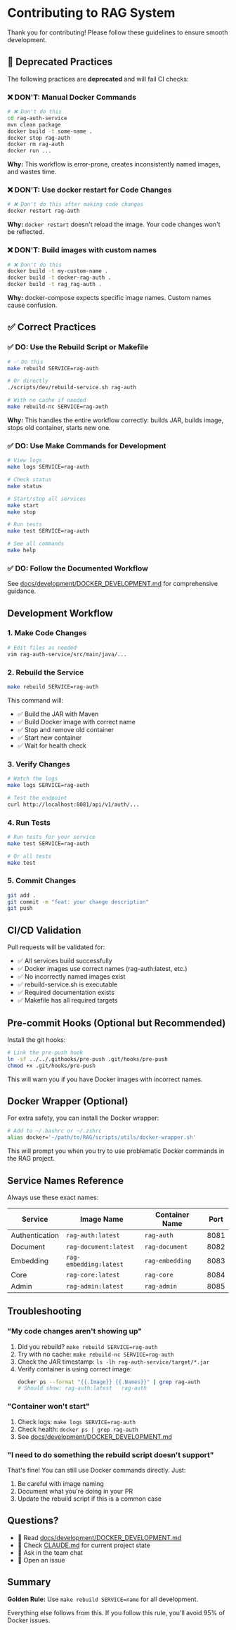 # Contributing to RAG System

Thank you for contributing! Please follow these guidelines to ensure smooth development.

## 🚫 Deprecated Practices

The following practices are **deprecated** and will fail CI checks:

### ❌ DON'T: Manual Docker Commands

```bash
# ❌ Don't do this
cd rag-auth-service
mvn clean package
docker build -t some-name .
docker stop rag-auth
docker rm rag-auth
docker run ...
```

**Why:** This workflow is error-prone, creates inconsistently named images, and wastes time.

### ❌ DON'T: Use docker restart for Code Changes

```bash
# ❌ Don't do this after making code changes
docker restart rag-auth
```

**Why:** `docker restart` doesn't reload the image. Your code changes won't be reflected.

### ❌ DON'T: Build images with custom names

```bash
# ❌ Don't do this
docker build -t my-custom-name .
docker build -t docker-rag-auth .
docker build -t rag_rag-auth .
```

**Why:** docker-compose expects specific image names. Custom names cause confusion.

## ✅ Correct Practices

### ✅ DO: Use the Rebuild Script or Makefile

```bash
# ✅ Do this
make rebuild SERVICE=rag-auth

# Or directly
./scripts/dev/rebuild-service.sh rag-auth

# With no cache if needed
make rebuild-nc SERVICE=rag-auth
```

**Why:** This handles the entire workflow correctly: builds JAR, builds image, stops old container, starts new one.

### ✅ DO: Use Make Commands for Development

```bash
# View logs
make logs SERVICE=rag-auth

# Check status
make status

# Start/stop all services
make start
make stop

# Run tests
make test SERVICE=rag-auth

# See all commands
make help
```

### ✅ DO: Follow the Documented Workflow

See [docs/development/DOCKER_DEVELOPMENT.md](docs/development/DOCKER_DEVELOPMENT.md) for comprehensive guidance.

## Development Workflow

### 1. Make Code Changes

```bash
# Edit files as needed
vim rag-auth-service/src/main/java/...
```

### 2. Rebuild the Service

```bash
make rebuild SERVICE=rag-auth
```

This command will:
- ✅ Build the JAR with Maven
- ✅ Build Docker image with correct name
- ✅ Stop and remove old container
- ✅ Start new container
- ✅ Wait for health check

### 3. Verify Changes

```bash
# Watch the logs
make logs SERVICE=rag-auth

# Test the endpoint
curl http://localhost:8081/api/v1/auth/...
```

### 4. Run Tests

```bash
# Run tests for your service
make test SERVICE=rag-auth

# Or all tests
make test
```

### 5. Commit Changes

```bash
git add .
git commit -m "feat: your change description"
git push
```

## CI/CD Validation

Pull requests will be validated for:
- ✅ All services build successfully
- ✅ Docker images use correct names (rag-auth:latest, etc.)
- ✅ No incorrectly named images exist
- ✅ rebuild-service.sh is executable
- ✅ Required documentation exists
- ✅ Makefile has all required targets

## Pre-commit Hooks (Optional but Recommended)

Install the git hooks:

```bash
# Link the pre-push hook
ln -sf ../../.githooks/pre-push .git/hooks/pre-push
chmod +x .git/hooks/pre-push
```

This will warn you if you have Docker images with incorrect names.

## Docker Wrapper (Optional)

For extra safety, you can install the Docker wrapper:

```bash
# Add to ~/.bashrc or ~/.zshrc
alias docker='~/path/to/RAG/scripts/utils/docker-wrapper.sh'
```

This will prompt you when you try to use problematic Docker commands in the RAG project.

## Service Names Reference

Always use these exact names:

| Service | Image Name | Container Name | Port |
|---------|------------|----------------|------|
| Authentication | `rag-auth:latest` | `rag-auth` | 8081 |
| Document | `rag-document:latest` | `rag-document` | 8082 |
| Embedding | `rag-embedding:latest` | `rag-embedding` | 8083 |
| Core | `rag-core:latest` | `rag-core` | 8084 |
| Admin | `rag-admin:latest` | `rag-admin` | 8085 |

## Troubleshooting

### "My code changes aren't showing up"

1. Did you rebuild? `make rebuild SERVICE=rag-auth`
2. Try with no cache: `make rebuild-nc SERVICE=rag-auth`
3. Check the JAR timestamp: `ls -lh rag-auth-service/target/*.jar`
4. Verify container is using correct image:
   ```bash
   docker ps --format "{{.Image}} {{.Names}}" | grep rag-auth
   # Should show: rag-auth:latest   rag-auth
   ```

### "Container won't start"

1. Check logs: `make logs SERVICE=rag-auth`
2. Check health: `docker ps | grep rag-auth`
3. See [docs/development/DOCKER_DEVELOPMENT.md](docs/development/DOCKER_DEVELOPMENT.md)

### "I need to do something the rebuild script doesn't support"

That's fine! You can still use Docker commands directly. Just:
1. Be careful with image naming
2. Document what you're doing in your PR
3. Update the rebuild script if this is a common case

## Questions?

- 📖 Read [docs/development/DOCKER_DEVELOPMENT.md](docs/development/DOCKER_DEVELOPMENT.md)
- 📖 Check [CLAUDE.md](CLAUDE.md) for current project state
- 💬 Ask in the team chat
- 🐛 Open an issue

## Summary

**Golden Rule:** Use `make rebuild SERVICE=name` for all development.

Everything else follows from this. If you follow this rule, you'll avoid 95% of Docker issues.
